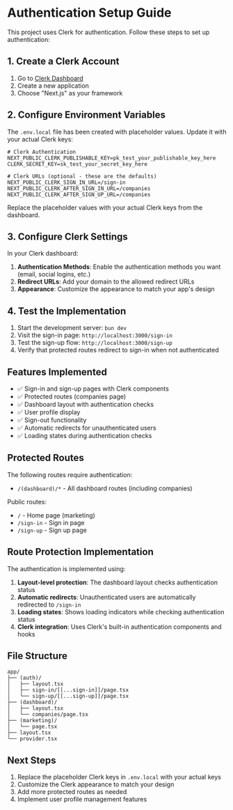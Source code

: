 # Authentication Setup Guide

This project uses Clerk for authentication. Follow these steps to set up authentication:

## 1. Create a Clerk Account

1. Go to [Clerk Dashboard](https://dashboard.clerk.com)
2. Create a new application
3. Choose "Next.js" as your framework

## 2. Configure Environment Variables

The `.env.local` file has been created with placeholder values. Update it with your actual Clerk keys:

```env
# Clerk Authentication
NEXT_PUBLIC_CLERK_PUBLISHABLE_KEY=pk_test_your_publishable_key_here
CLERK_SECRET_KEY=sk_test_your_secret_key_here

# Clerk URLs (optional - these are the defaults)
NEXT_PUBLIC_CLERK_SIGN_IN_URL=/sign-in
NEXT_PUBLIC_CLERK_AFTER_SIGN_IN_URL=/companies
NEXT_PUBLIC_CLERK_AFTER_SIGN_UP_URL=/companies
```

Replace the placeholder values with your actual Clerk keys from the dashboard.

## 3. Configure Clerk Settings

In your Clerk dashboard:

1. **Authentication Methods**: Enable the authentication methods you want (email, social logins, etc.)
2. **Redirect URLs**: Add your domain to the allowed redirect URLs
3. **Appearance**: Customize the appearance to match your app's design

## 4. Test the Implementation

1. Start the development server: `bun dev`
2. Visit the sign-in page: `http://localhost:3000/sign-in`
3. Test the sign-up flow: `http://localhost:3000/sign-up`
4. Verify that protected routes redirect to sign-in when not authenticated

## Features Implemented

- ✅ Sign-in and sign-up pages with Clerk components
- ✅ Protected routes (companies page)
- ✅ Dashboard layout with authentication checks
- ✅ User profile display
- ✅ Sign-out functionality
- ✅ Automatic redirects for unauthenticated users
- ✅ Loading states during authentication checks

## Protected Routes

The following routes require authentication:

- `/(dashboard)/*` - All dashboard routes (including companies)

Public routes:

- `/` - Home page (marketing)
- `/sign-in` - Sign in page
- `/sign-up` - Sign up page

## Route Protection Implementation

The authentication is implemented using:

1. **Layout-level protection**: The dashboard layout checks authentication status
2. **Automatic redirects**: Unauthenticated users are automatically redirected to `/sign-in`
3. **Loading states**: Shows loading indicators while checking authentication status
4. **Clerk integration**: Uses Clerk's built-in authentication components and hooks

## File Structure

```
app/
├── (auth)/
│   ├── layout.tsx
│   ├── sign-in/[[...sign-in]]/page.tsx
│   └── sign-up/[[...sign-up]]/page.tsx
├── (dashboard)/
│   ├── layout.tsx
│   └── companies/page.tsx
├── (marketing)/
│   └── page.tsx
├── layout.tsx
└── provider.tsx
```

## Next Steps

1. Replace the placeholder Clerk keys in `.env.local` with your actual keys
2. Customize the Clerk appearance to match your design
3. Add more protected routes as needed
4. Implement user profile management features
